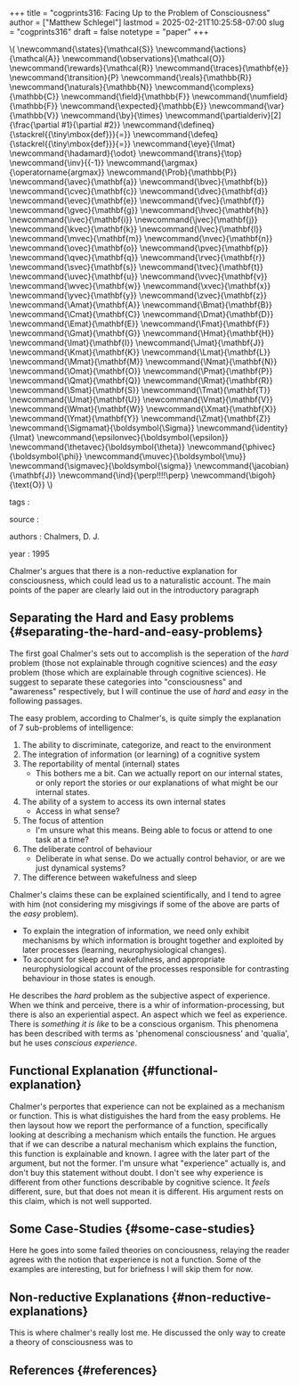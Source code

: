 +++
title = "cogprints316: Facing Up to the Problem of Consciousness"
author = ["Matthew Schlegel"]
lastmod = 2025-02-21T10:25:58-07:00
slug = "cogprints316"
draft = false
notetype = "paper"
+++

\\( \newcommand{\states}{\mathcal{S}}
\newcommand{\actions}{\mathcal{A}}
\newcommand{\observations}{\mathcal{O}}
\newcommand{\rewards}{\mathcal{R}}
\newcommand{\traces}{\mathbf{e}}
\newcommand{\transition}{P}
\newcommand{\reals}{\mathbb{R}}
\newcommand{\naturals}{\mathbb{N}}
\newcommand{\complexs}{\mathbb{C}}
\newcommand{\field}{\mathbb{F}}
\newcommand{\numfield}{\mathbb{F}}
\newcommand{\expected}{\mathbb{E}}
\newcommand{\var}{\mathbb{V}}
\newcommand{\by}{\times}
\newcommand{\partialderiv}[2]{\frac{\partial #1}{\partial #2}}
\newcommand{\defineq}{\stackrel{{\tiny\mbox{def}}}{=}}
\newcommand{\defeq}{\stackrel{{\tiny\mbox{def}}}{=}}
\newcommand{\eye}{\Imat}
\newcommand{\hadamard}{\odot}
\newcommand{\trans}{\top}
\newcommand{\inv}{{-1}}
\newcommand{\argmax}{\operatorname{argmax}}
\newcommand{\Prob}{\mathbb{P}}
\newcommand{\avec}{\mathbf{a}}
\newcommand{\bvec}{\mathbf{b}}
\newcommand{\cvec}{\mathbf{c}}
\newcommand{\dvec}{\mathbf{d}}
\newcommand{\evec}{\mathbf{e}}
\newcommand{\fvec}{\mathbf{f}}
\newcommand{\gvec}{\mathbf{g}}
\newcommand{\hvec}{\mathbf{h}}
\newcommand{\ivec}{\mathbf{i}}
\newcommand{\jvec}{\mathbf{j}}
\newcommand{\kvec}{\mathbf{k}}
\newcommand{\lvec}{\mathbf{l}}
\newcommand{\mvec}{\mathbf{m}}
\newcommand{\nvec}{\mathbf{n}}
\newcommand{\ovec}{\mathbf{o}}
\newcommand{\pvec}{\mathbf{p}}
\newcommand{\qvec}{\mathbf{q}}
\newcommand{\rvec}{\mathbf{r}}
\newcommand{\svec}{\mathbf{s}}
\newcommand{\tvec}{\mathbf{t}}
\newcommand{\uvec}{\mathbf{u}}
\newcommand{\vvec}{\mathbf{v}}
\newcommand{\wvec}{\mathbf{w}}
\newcommand{\xvec}{\mathbf{x}}
\newcommand{\yvec}{\mathbf{y}}
\newcommand{\zvec}{\mathbf{z}}
\newcommand{\Amat}{\mathbf{A}}
\newcommand{\Bmat}{\mathbf{B}}
\newcommand{\Cmat}{\mathbf{C}}
\newcommand{\Dmat}{\mathbf{D}}
\newcommand{\Emat}{\mathbf{E}}
\newcommand{\Fmat}{\mathbf{F}}
\newcommand{\Gmat}{\mathbf{G}}
\newcommand{\Hmat}{\mathbf{H}}
\newcommand{\Imat}{\mathbf{I}}
\newcommand{\Jmat}{\mathbf{J}}
\newcommand{\Kmat}{\mathbf{K}}
\newcommand{\Lmat}{\mathbf{L}}
\newcommand{\Mmat}{\mathbf{M}}
\newcommand{\Nmat}{\mathbf{N}}
\newcommand{\Omat}{\mathbf{O}}
\newcommand{\Pmat}{\mathbf{P}}
\newcommand{\Qmat}{\mathbf{Q}}
\newcommand{\Rmat}{\mathbf{R}}
\newcommand{\Smat}{\mathbf{S}}
\newcommand{\Tmat}{\mathbf{T}}
\newcommand{\Umat}{\mathbf{U}}
\newcommand{\Vmat}{\mathbf{V}}
\newcommand{\Wmat}{\mathbf{W}}
\newcommand{\Xmat}{\mathbf{X}}
\newcommand{\Ymat}{\mathbf{Y}}
\newcommand{\Zmat}{\mathbf{Z}}
\newcommand{\Sigmamat}{\boldsymbol{\Sigma}}
\newcommand{\identity}{\Imat}
\newcommand{\epsilonvec}{\boldsymbol{\epsilon}}
\newcommand{\thetavec}{\boldsymbol{\theta}}
\newcommand{\phivec}{\boldsymbol{\phi}}
\newcommand{\muvec}{\boldsymbol{\mu}}
\newcommand{\sigmavec}{\boldsymbol{\sigma}}
\newcommand{\jacobian}{\mathbf{J}}
\newcommand{\ind}{\perp\!\!\!\!\perp}
\newcommand{\bigoh}{\text{O}}
\\)

tags
:


source
:


authors
: Chalmers, D. J.

year
: 1995

Chalmer's argues that there is a non-reductive explanation for consciousness, which could lead us to a naturalistic account. The main points of the paper are clearly laid out in the introductory paragraph


## Separating the Hard and Easy problems {#separating-the-hard-and-easy-problems}

The first goal Chalmer's sets out to accomplish is the seperation of the _hard_ problem (those not explainable through cognitive sciences) and the _easy_ problem (those which are explainable through cognitive sciences). He suggest to separate these categories into "consciousness" and "awareness" respectively, but I will continue the use of _hard_ and _easy_ in the following passages.

The easy problem, according to Chalmer's, is quite simply the explanation of 7 sub-problems of intelligence:

1.  The ability to discriminate, categorize, and react to the environment
2.  The integration of information (or learning) of a cognitive system
3.  The reportability of mental (internal) states
    -   This bothers me a bit. Can we actually report on our internal states, or only report the stories or our explanations of what might be our internal states.
4.  The ability of a system to access its own internal states
    -   Access in what sense?
5.  The focus of attention
    -   I'm unsure what this means. Being able to focus or attend to one task at a time?
6.  The deliberate control of behaviour
    -   Deliberate in what sense. Do we actually control behavior, or are we just dynamical systems?
7.  The difference between wakefulness and sleep

Chalmer's claims these can be explained scientifically, and I tend to agree with him (not considering my misgivings if some of the above are parts of the _easy_ problem).

-   To explain the integration of information, we need only exhibit mechanisms by which information is brought together and exploited by later processes (learning, neurophysiological changes).
-   To account for sleep and wakefulness, and appropriate neurophysiological account of the processes responsible for contrasting behaviour in those states is enough.

He describes the _hard_ problem as the subjective aspect of experience. When we think and perceive, there is a whir of information-processing, but there is also an experiential aspect. An aspect which we feel as experience. There is _something it is like_ to be a conscious organism. This phenomena has been described with terms as 'phenomenal consciousness' and 'qualia', but he uses _conscious experience_.


## Functional Explanation {#functional-explanation}

Chalmer's perportes that experience can not be explained as a mechanism or function. This is what distiguishes the hard from the easy problems. He then laysout how we report the performance of a function, specifically looking at describing a mechanism which entails the function. He argues that if we can describe a natural mechanism which explains the function, this function is explainable and known. I agree with the later part of the argument, but not the former. I'm unsure what "experience" actually is, and don't buy this statement without doubt. I don't see why experience is different from other functions describable by cognitive science. It _feels_ different, sure, but that does not mean it is different. His argument rests on this claim, which is not well supported.


## Some Case-Studies {#some-case-studies}

Here he goes into some failed theories on conciousness, relaying the reader agrees with the notion that experience is not a function. Some of the examples are interesting, but for briefness I will skip them for now.


## Non-reductive Explanations {#non-reductive-explanations}

This is where chalmer's really lost me. He discussed the only way to create a theory of consciousness was to


## References {#references}



<style>.csl-entry{text-indent: -1.5em; margin-left: 1.5em;}</style><div class="csl-bib-body">
</div>
